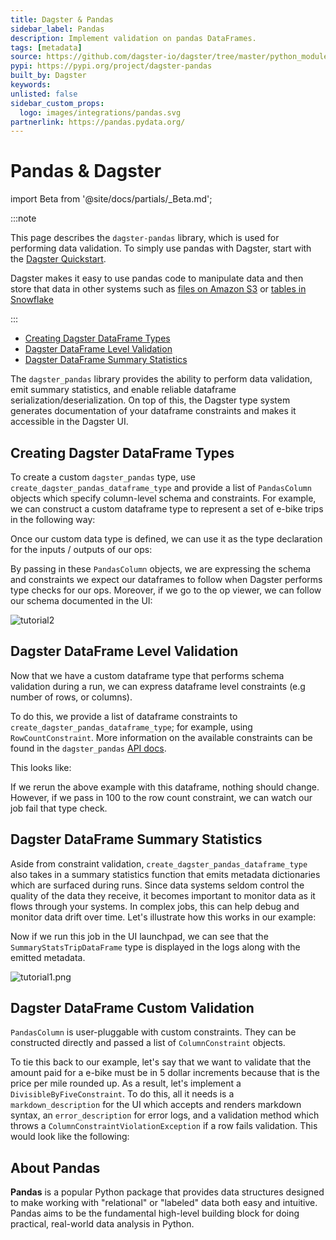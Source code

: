 ```yaml
---
title: Dagster & Pandas
sidebar_label: Pandas
description: Implement validation on pandas DataFrames.
tags: [metadata]
source: https://github.com/dagster-io/dagster/tree/master/python_modules/libraries/dagster-pandas
pypi: https://pypi.org/project/dagster-pandas
built_by: Dagster
keywords:
unlisted: false
sidebar_custom_props:
  logo: images/integrations/pandas.svg
partnerlink: https://pandas.pydata.org/
---
```


# Pandas & Dagster

import Beta from '@site/docs/partials/\_Beta.md';

<Beta />

:::note

This page describes the `dagster-pandas` library, which is used for performing data validation. To simply use pandas with Dagster, start with the [Dagster Quickstart](/getting-started/quickstart).

Dagster makes it easy to use pandas code to manipulate data and then store
that data in other systems such as [files on Amazon S3](/api/libraries/dagster-aws#dagster_aws.s3.s3_pickle_io_manager) or [tables in Snowflake](/integrations/libraries/snowflake/using-snowflake-with-dagster)

:::

- [Creating Dagster DataFrame Types](#creating-dagster-dataframe-types)
- [Dagster DataFrame Level Validation](#dagster-dataframe-level-validation)
- [Dagster DataFrame Summary Statistics](#dagster-dataframe-summary-statistics)

The `dagster_pandas` library provides the ability to perform data validation, emit summary statistics, and enable reliable dataframe serialization/deserialization. On top of this, the Dagster type system generates documentation of your dataframe constraints and makes it accessible in the Dagster UI.

## Creating Dagster DataFrame Types

To create a custom `dagster_pandas` type, use `create_dagster_pandas_dataframe_type` and provide a list of `PandasColumn` objects which specify column-level schema and constraints. For example, we can construct a custom dataframe type to represent a set of e-bike trips in the following way:

<CodeExample
  path="docs_snippets/docs_snippets/legacy/dagster_pandas_guide/core_trip.py"
  startAfter="start_core_trip_marker_0"
  endBefore="end_core_trip_marker_0"
/>

Once our custom data type is defined, we can use it as the type declaration for the inputs / outputs of our ops:

<CodeExample
  path="docs_snippets/docs_snippets/legacy/dagster_pandas_guide/core_trip.py"
  startAfter="start_core_trip_marker_1"
  endBefore="end_core_trip_marker_1"
/>

By passing in these `PandasColumn` objects, we are expressing the schema and constraints we expect our dataframes to follow when Dagster performs type checks for our ops. Moreover, if we go to the op viewer, we can follow our schema documented in the UI:

![tutorial2](/images/integrations/pandas/tutorial2.png)

## Dagster DataFrame Level Validation

Now that we have a custom dataframe type that performs schema validation during a run, we can express dataframe level constraints (e.g number of rows, or columns).

To do this, we provide a list of dataframe constraints to `create_dagster_pandas_dataframe_type`; for example, using `RowCountConstraint`. More information on the available constraints can be found in the `dagster_pandas` [API docs](/api/libraries/dagster-pandas).

This looks like:

<CodeExample
  path="docs_snippets/docs_snippets/legacy/dagster_pandas_guide/shape_constrained_trip.py"
  startAfter="start_create_type"
  endBefore="end_create_type"
/>

If we rerun the above example with this dataframe, nothing should change. However, if we pass in 100 to the row count constraint, we can watch our job fail that type check.

## Dagster DataFrame Summary Statistics

Aside from constraint validation, `create_dagster_pandas_dataframe_type` also takes in a summary statistics function that emits metadata dictionaries which are surfaced during runs. Since data systems seldom control the quality of the data they receive, it becomes important to monitor data as it flows through your systems. In complex jobs, this can help debug and monitor data drift over time. Let's illustrate how this works in our example:

<CodeExample
  path="docs_snippets/docs_snippets/legacy/dagster_pandas_guide/summary_stats.py"
  startAfter="start_summary"
  endBefore="end_summary"
/>

Now if we run this job in the UI launchpad, we can see that the `SummaryStatsTripDataFrame` type is displayed in the logs along with the emitted metadata.

![tutorial1.png](/images/integrations/pandas/tutorial1.png)

## Dagster DataFrame Custom Validation

`PandasColumn` is user-pluggable with custom constraints. They can be constructed directly and passed a list of `ColumnConstraint` objects.

To tie this back to our example, let's say that we want to validate that the amount paid for a e-bike must be in 5 dollar increments because that is the price per mile rounded up. As a result, let's implement a `DivisibleByFiveConstraint`. To do this, all it needs is a `markdown_description` for the UI which accepts and renders markdown syntax, an `error_description` for error logs, and a validation method which throws a `ColumnConstraintViolationException` if a row fails validation. This would look like the following:

<CodeExample
  path="docs_snippets/docs_snippets/legacy/dagster_pandas_guide/custom_column_constraint.py"
  startAfter="start_custom_col"
  endBefore="end_custom_col"
/>


## About Pandas

**Pandas** is a popular Python package that provides data structures designed to make working with "relational" or "labeled" data both easy and intuitive. Pandas aims to be the fundamental high-level building block for doing practical, real-world data analysis in Python.

